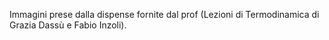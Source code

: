 Immagini prese dalla dispense fornite dal prof (Lezioni di Termodinamica di Grazia Dassù e Fabio Inzoli).
